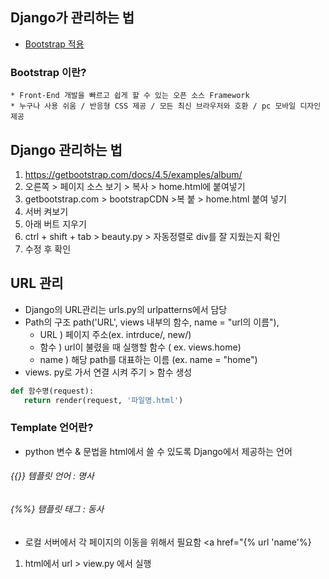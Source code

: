 ## Django가 관리하는 법
* [Bootstrap 적용](https://getbootstrap.com/)

### Bootstrap 이란?
    * Front-End 개발을 빠르고 쉽게 할 수 있는 오픈 소스 Framework
    * 누구나 사용 쉬움 / 반응형 CSS 제공 / 모든 최신 브라우저와 호환 / pc 모바일 디자인 제공

## Django 관리하는 법
1) https://getbootstrap.com/docs/4.5/examples/album/
2) 오른쪽 > 페이지 소스 보기 > 복사 > home.html에 붙여넣기 
3) getbootstrap.com > bootstrapCDN >복 붙 > home.html 붙여 넣기
4) 서버 켜보기
5) 아래 버트 지우기
6) ctrl + shift + tab > beauty.py > 자동정렬로 div를 잘 지웠는지 확인
7) 수정 후 확인


## URL 관리 
* Django의 URL관리는 urls.py의 urlpatterns에서 담당
* Path의 구조 path('URL', views 내부의 함수, name = "url의 이름"),
   * URL ) 페이지 주소(ex. intrduce/, new/)
   * 함수 ) url이 불렸을 때 실행할 함수 ( ex. views.home)
   * name ) 해당 path를 대표하는 이름 (ex. name = "home")
* views. py로 가서 연결 시켜 주기 > 함수 생성
```python
def 함수명(request):
   return render(request, '파일명.html')
```

### Template 언어란?
* python 변수 & 문법을 html에서 쓸 수 있도록 Django에서 제공하는 언어
###### {{}} 템플릿 언어 : 명사
###### {%%} 탬플릿 태그 : 동사
* 로컬 서버에서 각 페이지의 이동을 위해서 필요함 
<a href="{% url 'name'%}
1) html에서 url > view.py 에서 실행


      
